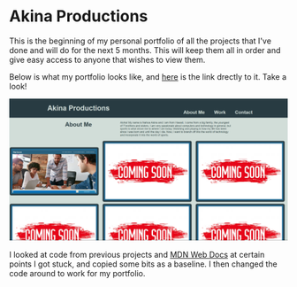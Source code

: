 # Akina Productions

This is the beginning of my personal portfolio of all the projects that I've done and will do for the next 5 months. This will keep them all in order and give easy access to anyone that wishes to view them.

Below is what my portfolio looks like, and [here](https://nehoa21.github.io/Akina-Portfolio/) is the link drectly to it. Take a look!

![Potfolio Screenshot](./assets/images/Portfolio-screenshot.png)

I looked at code from previous projects and [MDN Web Docs](https://developer.mozilla.org/en-US/) at certain points I got stuck, and copied some bits as a baseline. I then changed the code around to work for my portfolio.